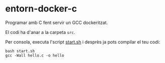 # entorn-docker-c

Programar amb C fent servir un GCC dockeritzat.

El codi ha d'anar a la carpeta `src`.

Per consola, executa l'script [start.sh](start.sh) i desprès ja pots compilar el teu codi:

    bash start.sh
    gcc -Wall hello.c -o hello


